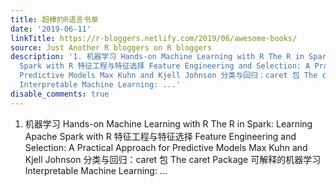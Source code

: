 ```yaml
---
title: 超棒的R语言书单
date: '2019-06-11'
linkTitle: https://r-bloggers.netlify.com/2019/06/awesome-books/
source: Just Another R bloggers on R bloggers
description: '1. 机器学习 Hands-on Machine Learning with R The R in Spark: Learning Apache
  Spark with R 特征工程与特征选择 Feature Engineering and Selection: A Practical Approach for
  Predictive Models Max Kuhn and Kjell Johnson 分类与回归：caret 包 The caret Package 可解释的机器学习
  Interpretable Machine Learning: ...'
disable_comments: true
---
```

1. 机器学习 Hands-on Machine Learning with R The R in Spark: Learning Apache Spark with R 特征工程与特征选择 Feature Engineering and Selection: A Practical Approach for Predictive Models Max Kuhn and Kjell Johnson 分类与回归：caret 包 The caret Package 可解释的机器学习 Interpretable Machine Learning: ...
